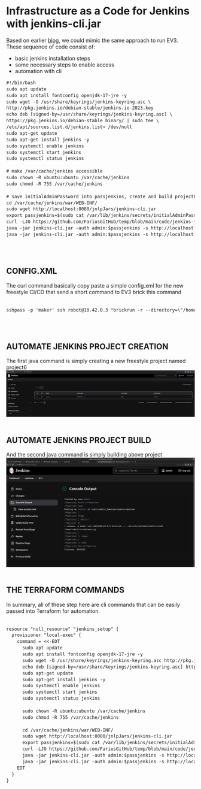 # Infrastructure as a Code for Jenkins with jenkins-cli.jar

Based on earlier [blog](https://medium.com/p/69b2bc0adc3e/edit), we could mimic the same approach to run EV3. 
These sequence of code consist of:
- basic jenkins installation steps
- some necessary steps to enable access
- automation with cli

```txt
#!/bin/bash
sudo apt update
sudo apt install fontconfig openjdk-17-jre -y
sudo wget -O /usr/share/keyrings/jenkins-keyring.asc \
http://pkg.jenkins.io/debian-stable/jenkins.io-2023.key
echo deb [signed-by=/usr/share/keyrings/jenkins-keyring.asc] \
https://pkg.jenkins.io/debian-stable binary/ | sudo tee \
/etc/apt/sources.list.d/jenkins.list> /dev/null
sudo apt-get update
sudo apt-get install jenkins -y
sudo systemctl enable jenkins
sudo systemctl start jenkins
sudo systemctl status jenkins

# make /var/cache/jenkins accessible
sudo chown -R ubuntu:ubuntu /var/cache/jenkins              
sudo chmod -R 755 /var/cache/jenkins

# save initialAdminPassword into passjenkins, create and build project6
cd /var/cache/jenkins/war/WEB-INF/                          
sudo wget http://localhost:8080/jnlpJars/jenkins-cli.jar
export passjenkins=$(sudo cat /var/lib/jenkins/secrets/initialAdminPassword)
curl -LJO https://github.com/FariusGitHub/temp/blob/main/code/jenkins-freestyle/config.xml -o /var/cache/jenkins/war/WEB-INF/config.xml
java -jar jenkins-cli.jar -auth admin:$passjenkins -s http://localhost:8080 create-job project6 < config.xml
java -jar jenkins-cli.jar -auth admin:$passjenkins -s http://localhost:8080 build project6
```
</br></br>
## CONFIG.XML
The curl command basically copy paste a simple config.xml for the new freestyle CI/CD that send a short command to EV3 brick this command

```txt

sshpass -p 'maker' ssh robot@10.42.0.3 "brickrun -r --directory=\"/home/robot/curve0\" \"/home/robot/curve0/main.py\""
```
</br></br>
## AUTOMATE JENKINS PROJECT CREATION
The first java command is simply creating a new freestyle project named project6
![](https://github.com/FariusGitHub/temp/blob/main/image/image15.png)
</br></br>

## AUTOMATE JENKINS PROJECT BUILD
And the second java command is simply building above project
![](https://github.com/FariusGitHub/temp/blob/main/image/image17b.png)
</br></br>

## THE TERRAFORM COMMANDS
In summary, all of these step here are cli commands that can be easily passed into Terraform for automation.

```txt

resource "null_resource" "jenkins_setup" {
  provisioner "local-exec" {
    command = <<-EOT
      sudo apt update
      sudo apt install fontconfig openjdk-17-jre -y
      sudo wget -O /usr/share/keyrings/jenkins-keyring.asc http://pkg.jenkins.io/debian-stable/jenkins.io-2023.key
      echo deb [signed-by=/usr/share/keyrings/jenkins-keyring.asc] https://pkg.jenkins.io/debian-stable binary/ | sudo tee /etc/apt/sources.list.d/jenkins.list> /dev/null
      sudo apt-get update
      sudo apt-get install jenkins -y
      sudo systemctl enable jenkins
      sudo systemctl start jenkins
      sudo systemctl status jenkins

      sudo chown -R ubuntu:ubuntu /var/cache/jenkins
      sudo chmod -R 755 /var/cache/jenkins

      cd /var/cache/jenkins/war/WEB-INF/
      sudo wget http://localhost:8080/jnlpJars/jenkins-cli.jar
      export passjenkins=$(sudo cat /var/lib/jenkins/secrets/initialAdminPassword)
      curl -LJO https://github.com/FariusGitHub/temp/blob/main/code/jenkins-freestyle/config.xml -o /var/cache/jenkins/war/WEB-INF/config.xml
      java -jar jenkins-cli.jar -auth admin:$passjenkins -s http://localhost:8080 create-job project6 < config.xml
      java -jar jenkins-cli.jar -auth admin:$passjenkins -s http://localhost:8080 build project6
    EOT
  }
}
```
